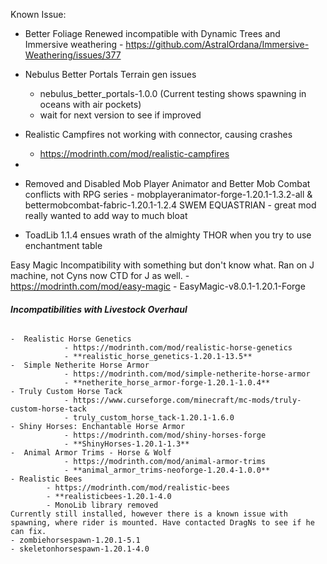 Known Issue:
- Better Foliage Renewed incompatible with Dynamic Trees and Immersive weathering - https://github.com/AstralOrdana/Immersive-Weathering/issues/377

- Nebulus Better Portals Terrain gen issues
	- nebulus_better_portals-1.0.0 (Current testing shows spawning in oceans with air pockets)
	- wait for next version to see if improved
- Realistic Campfires not working with connector, causing crashes
	- https://modrinth.com/mod/realistic-campfires
- 
- Removed and Disabled Mob Player Animator and Better Mob Combat conflicts with RPG series - mobplayeranimator-forge-1.20.1-1.3.2-all & bettermobcombat-fabric-1.20.1-1.2.4
SWEM EQUASTRIAN - great mod really wanted to add way to much bloat

- ToadLib 1.1.4 ensues wrath of the almighty THOR when you try to use enchantment table

 Easy Magic
	 Incompatibility with something but don't know what. Ran on J machine, not Cyns now CTD for J as well. 
		- https://modrinth.com/mod/easy-magic
		- EasyMagic-v8.0.1-1.20.1-Forge
###### **Incompatibilities with Livestock Overhaul**
	-  Realistic Horse Genetics
				- https://modrinth.com/mod/realistic-horse-genetics
				- **realistic_horse_genetics-1.20.1-13.5**
	-  Simple Netherite Horse Armor
				- https://modrinth.com/mod/simple-netherite-horse-armor
				- **netherite_horse_armor-forge-1.20.1-1.0.4**
	- Truly Custom Horse Tack
				- https://www.curseforge.com/minecraft/mc-mods/truly-custom-horse-tack
				- truly_custom_horse_tack-1.20.1-1.6.0
	- Shiny Horses: Enchantable Horse Armor
				- https://modrinth.com/mod/shiny-horses-forge
				- **ShinyHorses-1.20.1-1.3**
	-  Animal Armor Trims - Horse & Wolf
				- https://modrinth.com/mod/animal-armor-trims
				- **animal_armor_trims-neoforge-1.20.4-1.0.0**
	- Realistic Bees
			- https://modrinth.com/mod/realistic-bees
			- **realisticbees-1.20.1-4.0
			- MonoLib library removed 
	Currently still installed, however there is a known issue with spawning, where rider is mounted. Have contacted DragNs to see if he can fix.
	- zombiehorsespawn-1.20.1-5.1
	- skeletonhorsespawn-1.20.1-4.0

